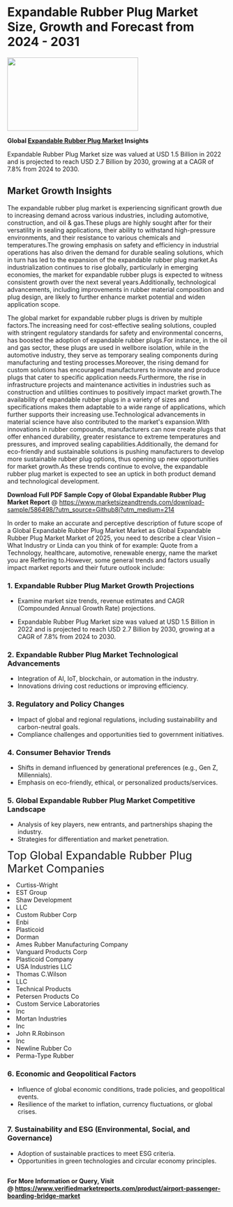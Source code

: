 <H1>Expandable Rubber Plug Market Size, Growth and Forecast from 2024 - 2031</H1><img class="aligncenter size-medium wp-image-584254" src="https://thirdeyenews.in/wp-content/uploads/2024/09/Global-Market-Research-300x168.jpeg" alt="" width="300" height="168" /><p><strong>Global&nbsp;<a href="https://www.marketsizeandtrends.com/download-sample/586498/?utm_source=Github8j?utm_medium=214">Expandable Rubber Plug Market</a> Insights</strong></p><p>Expandable Rubber Plug Market size was valued at USD 1.5 Billion in 2022 and is projected to reach USD 2.7 Billion by 2030, growing at a CAGR of 7.8% from 2024 to 2030.</p><p><h2>Market Growth Insights</h2> <p>The expandable rubber plug market is experiencing significant growth due to increasing demand across various industries, including automotive, construction, and oil & gas.These plugs are highly sought after for their versatility in sealing applications, their ability to withstand high-pressure environments, and their resistance to various chemicals and temperatures.The growing emphasis on safety and efficiency in industrial operations has also driven the demand for durable sealing solutions, which in turn has led to the expansion of the expandable rubber plug market.As industrialization continues to rise globally, particularly in emerging economies, the market for expandable rubber plugs is expected to witness consistent growth over the next several years.Additionally, technological advancements, including improvements in rubber material composition and plug design, are likely to further enhance market potential and widen application scope.</p> <p>The global market for expandable rubber plugs is driven by multiple factors.The increasing need for cost-effective sealing solutions, coupled with stringent regulatory standards for safety and environmental concerns, has boosted the adoption of expandable rubber plugs.For instance, in the oil and gas sector, these plugs are used in wellbore isolation, while in the automotive industry, they serve as temporary sealing components during manufacturing and testing processes.Moreover, the rising demand for custom solutions has encouraged manufacturers to innovate and produce plugs that cater to specific application needs.Furthermore, the rise in infrastructure projects and maintenance activities in industries such as construction and utilities continues to positively impact market growth.The availability of expandable rubber plugs in a variety of sizes and specifications makes them adaptable to a wide range of applications, which further supports their increasing use.Technological advancements in material science have also contributed to the market's expansion.With innovations in rubber compounds, manufacturers can now create plugs that offer enhanced durability, greater resistance to extreme temperatures and pressures, and improved sealing capabilities.Additionally, the demand for eco-friendly and sustainable solutions is pushing manufacturers to develop more sustainable rubber plug options, thus opening up new opportunities for market growth.As these trends continue to evolve, the expandable rubber plug market is expected to see an uptick in both product demand and technological development.<p><span class=""><strong>Download Full PDF Sample Copy of Global Expandable Rubber Plug Market Report</strong> @ <a href="https://www.marketsizeandtrends.com/download-sample/586498/?utm_source=Github8j?utm_medium=214" target="_blank">https://www.marketsizeandtrends.com/download-sample/586498/?utm_source=Github8j?utm_medium=214</a></span></p><p>In order to make an accurate and perceptive description of future scope of a Global&nbsp;Expandable Rubber Plug Market Market as Global&nbsp;Expandable Rubber Plug Market Market of 2025, you need to describe a clear Vision &ndash; What Industry or Linda can you think of for example: Quote from a Technology, healthcare, automotive, renewable energy, name the market you are Reffering to.However, some general trends and factors usually impact market reports and their future outlook include:</p><h3>1.&nbsp;<strong>Expandable Rubber Plug Market Growth Projections</strong></h3><ul><li>Examine market size trends, revenue estimates and CAGR (Compounded Annual Growth Rate) projections.</li><li><p>Expandable Rubber Plug Market size was valued at USD 1.5 Billion in 2022 and is projected to reach USD 2.7 Billion by 2030, growing at a CAGR of 7.8% from 2024 to 2030.</p></li></ul><h3>2.&nbsp;<strong>Expandable Rubber Plug Market Technological Advancements</strong></h3><ul><li>Integration of AI, IoT, blockchain, or automation in the industry.</li><li>Innovations driving cost reductions or improving efficiency.</li></ul><h3>3.&nbsp;<strong>Regulatory and Policy Changes</strong></h3><ul><li>Impact of global and regional regulations, including sustainability and carbon-neutral goals.</li><li>Compliance challenges and opportunities tied to government initiatives.</li></ul><h3>4.&nbsp;<strong>Consumer Behavior Trends</strong></h3><ul><li>Shifts in demand influenced by generational preferences (e.g., Gen Z, Millennials).</li><li>Emphasis on eco-friendly, ethical, or personalized products/services.</li></ul><h3>5.&nbsp;<strong>Global Expandable Rubber Plug Market Competitive Landscape</strong></h3><ul><li>Analysis of key players, new entrants, and partnerships shaping the industry.</li><li>Strategies for differentiation and market penetration.</li></ul><p data-pm-slice="1 1 []"><span style="color: inherit; font-family: inherit; font-size: 25px;">Top Global Expandable Rubber Plug Market Companies</span></p><div class="" data-test-id=""><p><li>Curtiss-Wright</li><li> EST Group</li><li> Shaw Development</li><li> LLC</li><li> Custom Rubber Corp</li><li> Enbi</li><li> Plasticoid</li><li> Dorman</li><li> Ames Rubber Manufacturing Company</li><li> Vanguard Products Corp</li><li> Plasticoid Company</li><li> USA Industries LLC</li><li> Thomas C.Wilson</li><li> LLC</li><li> Technical Products</li><li> Petersen Products Co</li><li> Custom Service Laboratories</li><li> Inc</li><li> Mortan Industries</li><li> Inc</li><li> John R.Robinson</li><li> Inc</li><li> Newline Rubber Co</li><li> Perma-Type Rubber</li></p></div><h3>6.&nbsp;<strong>Economic and Geopolitical Factors</strong></h3><ul><li>Influence of global economic conditions, trade policies, and geopolitical events.</li><li>Resilience of the market to inflation, currency fluctuations, or global crises.</li></ul><h3>7.&nbsp;<strong>Sustainability and ESG (Environmental, Social, and Governance)</strong></h3><ul><li>Adoption of sustainable practices to meet ESG criteria.</li><li>Opportunities in green technologies and circular economy principles.</li></ul><h2><strong style="font-size: 14px;">For More Information or Query, Visit @&nbsp;</strong><a style="background-color: #ffffff; font-size: 14px;" href="https://www.marketsizeandtrends.com/report/expandable-rubber-plug-market/" target="_blank">https://www.verifiedmarketreports.com/product/airport-passenger-boarding-bridge-market</a></h2>